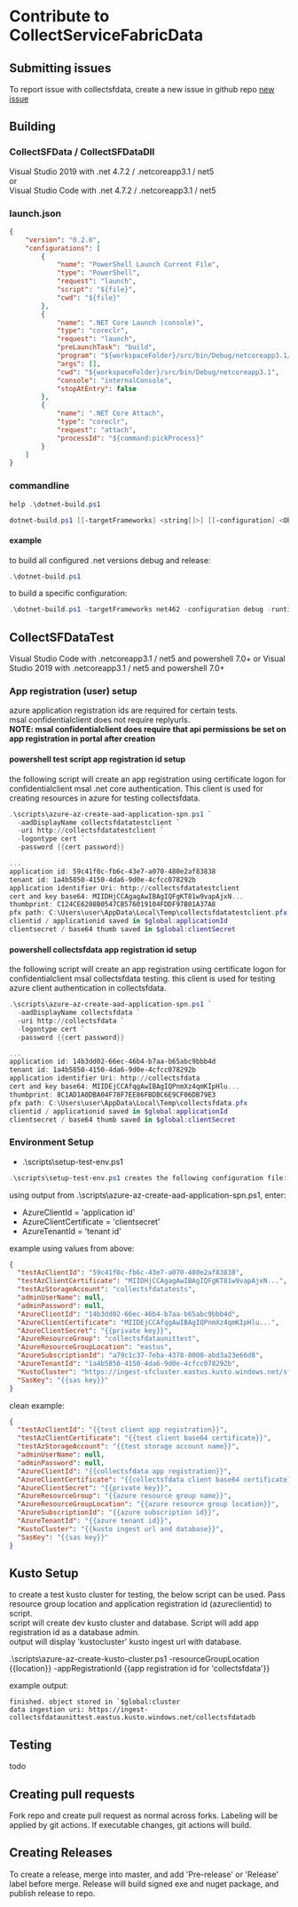 # Contribute to CollectServiceFabricData

## Submitting issues

To report issue with collectsfdata, create a new issue in github repo [new issue](https://github.com/microsoft/CollectServiceFabricData/issues/new/choose)

## Building

### CollectSFData / CollectSFDataDll

Visual Studio 2019 with .net 4.7.2 / .netcoreapp3.1 / net5  
or  
Visual Studio Code with .net 4.7.2 / .netcoreapp3.1 / net5  

### **launch.json**

```json
{
    "version": "0.2.0",
    "configurations": [
        {
            "name": "PowerShell Launch Current File",
            "type": "PowerShell",
            "request": "launch",
            "script": "${file}",
            "cwd": "${file}"
        },
        {
            "name": ".NET Core Launch (console)",
            "type": "coreclr",
            "request": "launch",
            "preLaunchTask": "build",
            "program": "${workspaceFolder}/src/bin/Debug/netcoreapp3.1/CollectSFData.dll",
            "args": [],
            "cwd": "${workspaceFolder}/src/bin/Debug/netcoreapp3.1",
            "console": "internalConsole",
            "stopAtEntry": false
        },
        {
            "name": ".NET Core Attach",
            "type": "coreclr",
            "request": "attach",
            "processId": "${command:pickProcess}"
        }
    ]
}
```

### commandline

```powershell
help .\dotnet-build.ps1

dotnet-build.ps1 [[-targetFrameworks] <string[]>] [[-configuration] <Object>] [[-runtimeIdentifier] <Object>] [[-projectDir] <string>] [[-nugetFallbackFolder] <string>] [-publish] [-clean] [-replace]
```

#### **example**

to build all configured .net versions debug and release:

```powershell
.\dotnet-build.ps1
```

to build a specific configuration:

```powershell
.\dotnet-build.ps1 -targetFrameworks net462 -configuration debug -runtimeIdentifier win-x64
```

## CollectSFDataTest

Visual Studio Code with .netcoreapp3.1 / net5 and powershell 7.0+
or
Visual Studio 2019 with .netcoreapp3.1 / net5 and powershell 7.0+

### App registration (user) setup

azure application registration ids are required for certain tests.  
msal confidentialclient does not require replyurls.  
**NOTE: msal confidentialclient does require that api permissions be set on app registration in portal after creation**

#### **powershell test script app registration id setup**

the following script will create an app registration using certificate logon for confidentialclient msal .net core authentication.
This client is used for creating resources in azure for testing collectsfdata.

```powershell
.\scripts\azure-az-create-aad-application-spn.ps1 `
  -aadDisplayName collectsfdatatestclient `
  -uri http://collectsfdatatestclient `
  -logontype cert `
  -password {{cert password}}

...
application id: 59c41f0c-fb6c-43e7-a070-480e2af83838
tenant id: 1a4b5850-4150-4da6-9d0e-4cfcc078292b
application identifier Uri: http://collectsfdatatestclient
cert and key base64: MIIDHjCCAgagAwIBAgIQFgKT81w9vapAjxN...
thumbprint: C124CE6208B0547CB576019104FDDF97B01A37A8
pfx path: C:\Users\user\AppData\Local\Temp\collectsfdatatestclient.pfx
clientid / applicationid saved in $global:applicationId
clientsecret / base64 thumb saved in $global:clientSecret

```

#### **powershell collectsfdata app registration id setup**

the following script will create an app registration using certificate logon for confidentialclient msal collectsfdata testing.
this client is used for testing azure client authentication in collectsfdata.

```powershell
.\scripts\azure-az-create-aad-application-spn.ps1 `
  -aadDisplayName collectsfdata `
  -uri http://collectsfdata `
  -logontype cert `
  -password {{cert password}}

...
application id: 14b3dd02-66ec-46b4-b7aa-b65abc9bbb4d
tenant id: 1a4b5850-4150-4da6-9d0e-4cfcc078292b
application identifier Uri: http://collectsfdata
cert and key base64: MIIDEjCCAfqgAwIBAgIQPnmXz4qmKIpHlu...
thumbprint: 8C1AD1A0DBA04F78F7EE86FBDBC6E9CF06DB79E3
pfx path: C:\Users\user\AppData\Local\Temp\collectsfdata.pfx
clientid / applicationid saved in $global:applicationId
clientsecret / base64 thumb saved in $global:clientSecret

```

### Environment Setup

- .\scripts\setup-test-env.ps1

```powershell
.\scripts\setup-test-env.ps1 creates the following configuration file: $env:LocalAppData\collectsfdata\collectSfDataTestProperties.json
```

using output from .\scripts\azure-az-create-aad-application-spn.ps1, enter:
- AzureClientId = 'application id'
- AzureClientCertificate = 'clientsecret'
- AzureTenantId = 'tenant id'

example using values from above:

```json
{
  "testAzClientId": "59c41f0c-fb6c-43e7-a070-480e2af83838",
  "testAzClientCertificate": "MIIDHjCCAgagAwIBAgIQFgKT81w9vapAjxN...",
  "testAzStorageAccount": "collectsfdatatests",
  "adminUserName": null,
  "adminPassword": null,
  "AzureClientId": "14b3dd02-66ec-46b4-b7aa-b65abc9bbb4d",
  "AzureClientCertificate": "MIIDEjCCAfqgAwIBAgIQPnmXz4qmKIpHlu...",
  "AzureClientSecret": "{{private key}}",
  "AzureResourceGroup": "collectsfdataunittest",
  "AzureResourceGroupLocation": "eastus",
  "AzureSubscriptionId": "a79c1c37-7eba-4378-8000-abd3a23e66d8",
  "AzureTenantId": "1a4b5850-4150-4da6-9d0e-4cfcc078292b",
  "KustoCluster": "https://ingest-sfcluster.eastus.kusto.windows.net/sfdatabase",
  "SasKey": "{{sas key}}"
}
```

clean example:

```json
{
  "testAzClientId": "{{test client app registration}}",
  "testAzClientCertificate": "{{test client base64 certificate}}",
  "testAzStorageAccount": "{{test storage account name}}",
  "adminUserName": null,
  "adminPassword": null,
  "AzureClientId": "{{collectsfdata app registration}}",
  "AzureClientCertificate": "{{collectsfdata client base64 certificate}}",
  "AzureClientSecret": "{{private key}}",
  "AzureResourceGroup": "{{azure resource group name}}",
  "AzureResourceGroupLocation": "{{azure resource group location}}",
  "AzureSubscriptionId": "{{azure subscription id}}",
  "AzureTenantId": "{{azure tenant id}}",
  "KustoCluster": "{{kusto ingest url and database}}",
  "SasKey": "{{sas key}}"
}
```

## Kusto Setup

to create a test kusto cluster for testing, the below script can be used. Pass resource group location and application registration id (azureclientid) to script.  
script will create dev kusto cluster and database. Script will add app registration id as a database admin.  
output will display 'kustocluster' kusto ingest url with database.

.\scripts\azure-az-create-kusto-cluster.ps1 -resourceGroupLocation {{location}} -appRegistrationId {{app registration id for 'collectsfdata'}}

example output:

```text
finished. object stored in `$global:cluster
data ingestion uri: https://ingest-collectsfdataunittest.eastus.kusto.windows.net/collectsfdatadb
```

## Testing

todo

## Creating pull requests

Fork repo and create pull request as normal across forks.
Labeling will be applied by git actions.
If executable changes, git actions will build.

## Creating Releases

To create a release, merge into master, and add 'Pre-release' or 'Release' label before merge.
Release will build signed exe and nuget package, and publish release to repo.